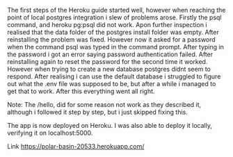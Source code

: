 The first steps of the Heroku guide started well, however when reaching the point of local postgres integration i slew of problems arose.
Firstly the psql command, and heroku pg:psql did not work. Apon further inspection i realised that the data folder of the postgres install folder was empty.
After reinstalling the problem was fixed. However now it asked for a password when the command psql was typed in the command prompt.
After typing in the password i got an error saying password authentication failed. After reinstalling again to reset the password for the second time it worked.
However when trying to create a new database postgres didnt seem to respond. After realising i can use the default database i struggled to figure out what the .env file was supposed to be, but after a while i managed to get that to work. After this everything went all right.

Note: The /hello, did for some reason not work as they described it, although i followed it step by step, but i just skipped fixing this.

The app is now deployed on Heroku. I was also able to deploy it locally, verifying it on localhost:5000.

Link https://polar-basin-20533.herokuapp.com/
